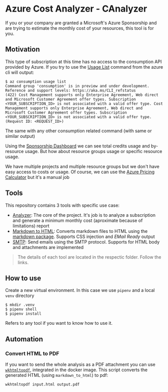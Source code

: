 # Azure Cost Analyzer - CAnalyzer

If you or your company are granted a Microsoft's Azure Sponsorship and are trying to estimate the monthly cost of your resources, this tool is for you.

## Motivation

This type of subscription at this time has no access to the consumption API provided by Azure. If you try to use the [Usage List](https://docs.microsoft.com/en-us/cli/azure/consumption/usage?view=azure-cli-latest) command from the azure cli will output:

```
$ az consumption usage list
Command group 'consumption' is in preview and under development. Reference and support levels: https://aka.ms/CLI_refstatus
(422) Cost Management supports only Enterprise Agreement, Web direct and Microsoft Customer Agreement offer types. Subscription <YOUR_SUBSCRIPTION_ID> is not associated with a valid offer type. Cost Management supports only Enterprise Agreement, Web direct and Microsoft Customer Agreement offer types. Subscription <YOUR_SUBSCRIPTION_ID> is not associated with a valid offer type. (Request ID: <REQUEST_ID>)
```

The same with any other consumption related command (with same or similar output)

Using the [Sponsorship Dashboard](https://www.microsoftazuresponsorships.com/Usage) we can see total credits usage and by-resource usage. But how about resource groups usage or specific resource usage.

We have multiple projects and multiple resource groups but we don't have easy access to costs or usage. Of course, we can use the [Azure Pricing Calculator](https://azure.microsoft.com/en-us/pricing/calculator/) but it's a manual job

## Tools

This repository contains 3 tools with specific use case:

- [Analyzer](canalyzer/analyzer/README.md): The core of the project. It's job is to analyze a subscription and generate a minimum monthly cost (aproximate because of limitations) report
- [Markdown to HTML](canalyzer/markdown_to_html/README.md): Converts markdown files to HTML using the [markdown package](https://python-markdown.github.io/). Supports CSS injection and _EMail Ready_ output
- [SMTP](canalyzer/smtp/README.md): Send emails using the SMTP protocol. Supports for HTML body and attachments are implemented

> The details of each tool are located in the respectic folder. Follow the links.

## How to use

Create a new virtual environment. In this case we use `pipenv` and a local `venv` directory

```
$ mkdir .venv
$ pipenv shell
$ pipenv install
```

Refers to any tool if you want to know how to use it.

## Automation

### Convert HTML to PDF

If you want to send the whole analysis as a PDF attachment you can use [`wkhtmltopdf`](https://wkhtmltopdf.org/), integrated in the docker image. This script converts the generated HTML (using `markdown_to_html`) to pdf:

```
wkhtmltopdf input.html output.pdf
```
